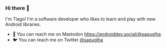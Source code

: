 ### Hi there 👋

I'm Tiago! I'm a software developer who likes to learn and play with new Android libraries.

<!-- - 🔭 I’m currently working as an Android engineer at [](https://) -->
- 🐘 You can reach me on Mastodon <a rel="me" href="https://androiddev.social/@sapuglha">https://androiddev.social/@sapuglha</a>
- 🐦 You can reach me on Twitter [@sapuglha](https://twitter.com/sapuglha)


<!-- 
- 👯 I’m looking to collaborate on 
- 🤔 I’m looking for help with ...
- 💬 Ask me about ...
- ⚡ Fun fact: ...
-->
